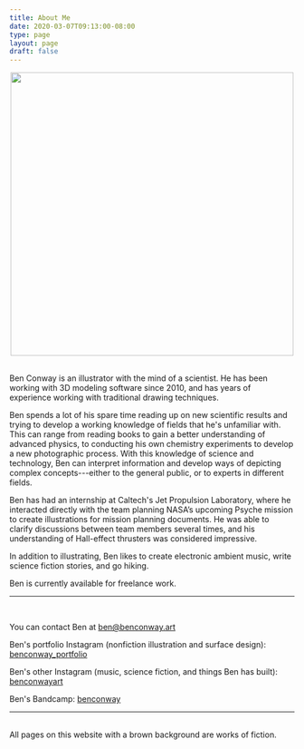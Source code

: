 ```yaml
---
title: About Me 
date: 2020-03-07T09:13:00-08:00
type: page
layout: page
draft: false
---
```

<style type="text/css" rel="stylesheet">
IMG.centered {
display: block;
margin-left: auto;
margin-right: auto }
</style>

<img class="centered" src="/img/SelfPortrait_Final.png"
width=500></img>
<br/>

Ben Conway is an illustrator with the mind of a scientist. He has been working with 3D modeling software since 2010, and has years of experience working with traditional drawing techniques.

Ben spends a lot of his spare time reading up on new scientific results and trying to develop a working knowledge of fields that he's unfamiliar with. This can range from reading books to gain a better understanding of advanced physics, to conducting his own chemistry experiments to develop a new photographic process. With this knowledge of science and technology, Ben can interpret information and develop ways of depicting complex concepts---either to the general public, or to experts in different fields.

Ben has had an internship at Caltech's Jet Propulsion Laboratory, where he interacted directly with the team planning NASA’s upcoming Psyche mission to create illustrations for mission planning documents. He was able to clarify discussions between team members several times, and his understanding of Hall-effect thrusters was considered impressive.

In addition to illustrating, Ben likes to create electronic ambient music, write science fiction stories, and go hiking.

Ben is currently available for freelance work.

---
<br/>

You can contact Ben at [ben@benconway.art](mailto:ben@benconway.art)

Ben's portfolio Instagram (nonfiction illustration and surface design): [benconway_portfolio](https://www.instagram.com/benconway_portfolio/)

Ben's other Instagram (music, science fiction, and things Ben has built): [benconwayart](https://www.instagram.com/benconwayart/)

Ben's Bandcamp: [benconway](https://benconway.bandcamp.com/releases)

----

<br/>
All pages on this website with a brown background are works of fiction.
